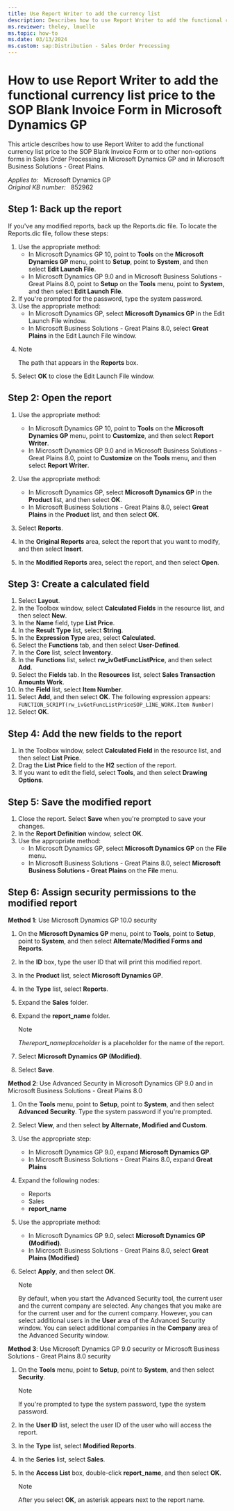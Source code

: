 ```yaml
---
title: Use Report Writer to add the currency list
description: Describes how to use Report Writer to add the functional currency list price to the SOP Blank Invoice Form in Microsoft Dynamics GP.
ms.reviewer: theley, lmuelle
ms.topic: how-to
ms.date: 03/13/2024
ms.custom: sap:Distribution - Sales Order Processing
---
```

# How to use Report Writer to add the functional currency list price to the SOP Blank Invoice Form in Microsoft Dynamics GP

This article describes how to use Report Writer to add the functional currency list price to the SOP Blank Invoice Form or to other non-options forms in Sales Order Processing in Microsoft Dynamics GP and in Microsoft Business Solutions - Great Plains.

_Applies to:_ &nbsp; Microsoft Dynamics GP  
_Original KB number:_ &nbsp; 852962

## Step 1: Back up the report

If you've any modified reports, back up the Reports.dic file. To locate the Reports.dic file, follow these steps:

1. Use the appropriate method:
    - In Microsoft Dynamics GP 10, point to **Tools** on the **Microsoft Dynamics GP** menu, point to **Setup**, point to **System**, and then select **Edit Launch File**.
    - In Microsoft Dynamics GP 9.0 and in Microsoft Business Solutions - Great Plains 8.0, point to **Setup** on the **Tools** menu, point to **System**, and then select **Edit Launch File**.
1. If you're prompted for the password, type the system password.
1. Use the appropriate method:
    - In Microsoft Dynamics GP, select **Microsoft Dynamics GP** in the Edit Launch File window.
    - In Microsoft Business Solutions - Great Plains 8.0, select **Great Plains** in the Edit Launch File window.
1. > [!NOTE]
    > The path that appears in the **Reports** box.
1. Select **OK** to close the Edit Launch File window.

## Step 2: Open the report

1. Use the appropriate method:

    - In Microsoft Dynamics GP 10, point to **Tools** on the **Microsoft Dynamics GP** menu, point to **Customize**, and then select **Report Writer**.
    - In Microsoft Dynamics GP 9.0 and in Microsoft Business Solutions - Great Plains 8.0, point to **Customize** on the **Tools** menu, and then select **Report Writer**.
2. Use the appropriate method:
    - In Microsoft Dynamics GP, select **Microsoft Dynamics GP** in the **Product** list, and then select **OK**.
    - In Microsoft Business Solutions - Great Plains 8.0, select **Great Plains** in the **Product** list, and then select **OK**.
3. Select **Reports**.
4. In the **Original Reports** area, select the report that you want to modify, and then select **Insert**.
5. In the **Modified Reports** area, select the report, and then select **Open**.

## Step 3: Create a calculated field

1. Select **Layout**.
2. In the Toolbox window, select **Calculated Fields** in the resource list, and then select **New**.
3. In the **Name** field, type **List Price**.
4. In the **Result Type** list, select **String**.
5. In the **Expression Type** area, select **Calculated**.
6. Select the **Functions** tab, and then select **User-Defined**.
7. In the **Core** list, select **Inventory**.
8. In the **Functions** list, select **rw_ivGetFuncListPrice**, and then select **Add**.
9. Select the **Fields** tab. In the **Resources** list, select **Sales Transaction Amounts Work**.
10. In the **Field** list, select **Item Number**.
11. Select **Add**, and then select **OK**. The following expression appears:  
    `FUNCTION_SCRIPT(rw_ivGetFuncListPriceSOP_LINE_WORK.Item Number)`
12. Select **OK**.

## Step 4: Add the new fields to the report

1. In the Toolbox window, select **Calculated Field** in the resource list, and then select **List Price**.
2. Drag the **List Price** field to the **H2** section of the report.
3. If you want to edit the field, select **Tools**, and then select **Drawing Options**.

## Step 5: Save the modified report

1. Close the report. Select **Save** when you're prompted to save your changes.
2. In the **Report Definition** window, select **OK**.
3. Use the appropriate method:
    - In Microsoft Dynamics GP, select **Microsoft Dynamics GP** on the **File** menu.
    - In Microsoft Business Solutions - Great Plains 8.0, select **Microsoft Business Solutions - Great Plains** on the **File** menu.

## Step 6: Assign security permissions to the modified report

**Method 1**: Use Microsoft Dynamics GP 10.0 security

1. On the **Microsoft Dynamics GP** menu, point to **Tools**, point to **Setup**, point to **System**, and then select **Alternate/Modified Forms and Reports**.
2. In the **ID** box, type the user ID that will print this modified report.
3. In the **Product** list, select **Microsoft Dynamics GP**.
4. In the **Type** list, select **Reports**.
5. Expand the **Sales** folder.
6. Expand the **report_name** folder.

    > [!NOTE]
    > *Thereport_nameplaceholder* is a placeholder for the name of the report.
7. Select **Microsoft Dynamics GP (Modified)**.
8. Select **Save**.

**Method 2**: Use Advanced Security in Microsoft Dynamics GP 9.0 and in Microsoft Business Solutions - Great Plains 8.0

1. On the **Tools** menu, point to **Setup**, point to **System**, and then select **Advanced Security**. Type the system password if you're prompted.
2. Select **View**, and then select **by Alternate, Modified and Custom**.
3. Use the appropriate step:
    - In Microsoft Dynamics GP 9.0, expand **Microsoft Dynamics GP**.
    - In Microsoft Business Solutions - Great Plains 8.0, expand **Great Plains**
4. Expand the following nodes:
    - Reports
    - Sales
    - **report_name**
5. Use the appropriate method:
    - In Microsoft Dynamics GP 9.0, select **Microsoft Dynamics GP (Modified)**.
    - In Microsoft Business Solutions - Great Plains 8.0, select **Great Plains (Modified)**
6. Select **Apply**, and then select **OK**.

    > [!NOTE]
    > By default, when you start the Advanced Security tool, the current user and the current company are selected. Any changes that you make are for the current user and for the current company. However, you can select additional users in the **User** area of the Advanced Security window. You can select additional companies in the **Company** area of the Advanced Security window.

**Method 3**: Use Microsoft Dynamics GP 9.0 security or Microsoft Business Solutions - Great Plains 8.0 security

1. On the **Tools** menu, point to **Setup**, point to **System**, and then select **Security**.

    > [!NOTE]
    > If you're prompted to type the system password, type the system password.
2. In the **User ID** list, select the user ID of the user who will access the report.
3. In the **Type** list, select **Modified Reports**.
4. In the **Series** list, select **Sales**.
5. In the **Access List** box, double-click **report_name**, and then select **OK**.

    > [!NOTE]
    > After you select **OK**, an asterisk appears next to the report name.
